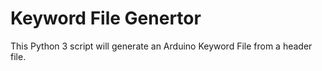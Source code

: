 Keyword File Genertor
=====================

This Python 3 script will generate an Arduino Keyword File from a header
file.
